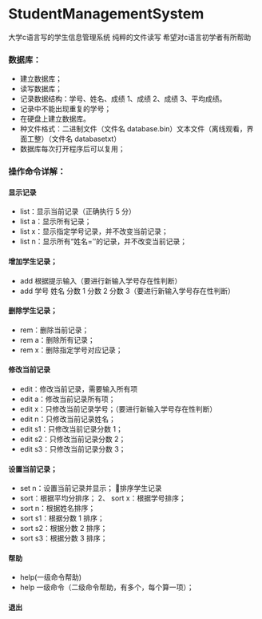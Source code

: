 # StudentManagementSystem
大学c语言写的学生信息管理系统 纯粹的文件读写 希望对c语言初学者有所帮助

### 数据库：
* 建立数据库；
* 读写数据库；
* 记录数据结构：学号、姓名、成绩 1、成绩 2、成绩 3、平均成绩。
* 记录中不能出现重复的学号；
* 在硬盘上建立数据库。
* 种文件格式：二进制文件（文件名 database.bin）文本文件（离线观看，界面工整）（文件名 databasetxt）
* 数据库每次打开程序后可以复用；
### 操作命令详解：
#### 显示记录
* list：显示当前记录（正确执行 5 分）
* list a：显示所有记录；
* list x：显示指定学号记录，并不改变当前记录；
* list n：显示所有“姓名=’’的记录，并不改变当前记录；
#### 增加学生记录；
* add 根据提示输入（要进行新输入学号存在性判断）
* add 学号 姓名 分数 1  分数 2 分数 3（要进行新输入学号存在性判断）
#### 删除学生记录；
* rem：删除当前记录；
* rem a：删除所有记录；
* rem x：删除指定学号对应记录；
#### 修改当前记录
* edit：修改当前记录，需要输入所有项
* edit a：修改当前记录所有项；
* edit x：只修改当前记录学号；（要进行新输入学号存在性判断）
* edit n：只修改当前记录姓名；
* edit s1：只修改当前记录分数 1；
* edit s2：只修改当前记录分数 2；
* edit s3：只修改当前记录分数 3；
#### 设置当前记录；
* set n：设置当前记录并显示；
排序学生记录
* sort：根据平均分排序； 2、 sort x：根据学号排序； 
* sort n：根据姓名排序；
* sort s1：根据分数 1 排序；
* sort s2：根据分数 2 排序；
* sort s3：根据分数 3 排序；
#### 帮助
* help(一级命令帮助)
* help  一级命令（二级命令帮助，有多个，每个算一项）；
#### 退出